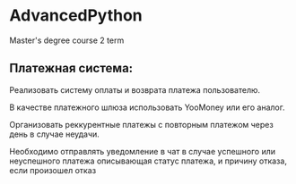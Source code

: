 # AdvancedPython
Master's degree course 2 term

## Платежная система:
Реализовать систему оплаты и возврата платежа пользователю.

В качестве платежного шлюза использовать YooMoney или его аналог.

Организовать реккурентные платежы c повторным платежом через день в случае неудачи.

Необходимо отправлять уведомление в чат в случае успешного или неуспешного платежа описывающая статус платежа, и причину отказа, если произошел отказ
